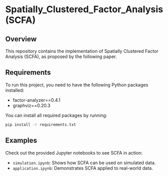 # Spatially_Clustered_Factor_Analysis (SCFA)

## Overview
This repository contains the implementation of Spatially Clustered Factor Analysis (SCFA), as proposed by the following paper.


## Requirements
To run this project, you need to have the following Python packages installed:
- factor-analyzer==0.4.1
- graphviz==0.20.3

You can install all required packages by running:

```bash
pip install -r requirements.txt
```

## Examples


Check out the provided Jupyter notebooks to see SCFA in action:

- `simulation.ipynb`: Shows how SCFA can be used on simulated data.
- `application.ipynb`: Demonstrates SCFA applied to real-world data.

